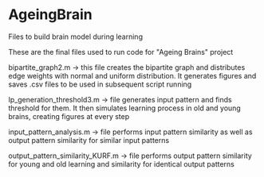 # AgeingBrain
Files to build brain model during learning

These are the final files used to run code for "Ageing Brains" project

bipartite_graph2.m -> this file creates the bipartite graph and distributes edge weights with normal and uniform distribution. It generates figures and saves .csv files to be used in subsequent script running

Ip_generation_threshold3.m -> file generates input pattern and finds threshold for them. It then simulates learning process in old and young brains, creating figures at every step

input_pattern_analysis.m -> file performs input pattern similarity as well as output pattern similarity for similar input patterns

output_pattern_similarity_KURF.m -> file performs output pattern similarity for young and old learning and similarity for identical output patterns
